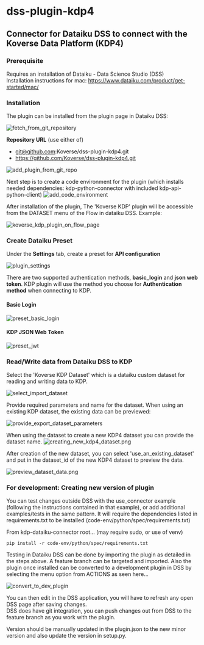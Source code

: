 # dss-plugin-kdp4

## Connector for Dataiku DSS to connect with the Koverse Data Platform (KDP4)

### Prerequisite
Requires an installation of Dataiku - Data Science Studio (DSS)  
Installation instructions for mac: https://www.dataiku.com/product/get-started/mac/

### Installation

The plugin can be installed from the plugin page in Dataiku DSS:

![fetch_from_git_repository](resources/fetch_from_git_repository.png)

**Repository URL** (use either of)

- git@github.com:Koverse/dss-plugin-kdp4.git
- https://github.com/Koverse/dss-plugin-kdp4.git


![add_plugin_from_git_repo](resources/add_plugin_from_git_repo.png)

Next step is to create a code environment for the plugin (which installs needed dependencies:
                                                          kdp-python-connector with included kdp-api-python-client)
![add_code_environment](resources/add_code_environment.png)


After installation of the plugin, The 'Koverse KDP' plugin will be accessible from the DATASET menu of the Flow
in dataiku DSS.
Example:

![koverse_kdp_plugin_on_flow_page](resources/koverse_kdp_plugin_on_flow_page.png)

### Create Dataiku Preset

Under the **Settings** tab, create a preset for **API configuration**

![plugin_settings](resources/plugin_settings.png)

There are two supported authentication methods, **basic_login** and **json web token**. KDP plugin will use the method you choose for **Authentication method** when connecting to KDP.

#### Basic Login

![preset_basic_login](resources/preset_basic_login.png)

#### KDP JSON Web Token

![preset_jwt](resources/preset_jwt.png)


### Read/Write data from Dataiku DSS to KDP

Select the 'Koverse KDP Dataset' which is a dataiku custom dataset for reading and writing data to KDP.

![select_import_dataset](resources/select_dataset.png)

Provide required parameters and name for the dataset. When using an existing KDP dataset, the existing data can
be previewed:

![provide_export_dataset_parameters](resources/provide_export_dataset_parameters.png)

When using the dataset to create a new KDP4 dataset you can provide the dataset name. 
![creating_new_kdp4_dataset.png](resources/creating_new_kdp4_dataset.png)

After creation of the new dataset, you can select 'use_an_existing_dataset' and put in the dataset_id 
of the new KDP4 dataset to preview the data. 

![preview_dataset_data.png](resources/preview_dataset_data.png)


### For development: Creating new version of plugin

You can test changes outside DSS with the use_connector example (following the instructions contained in that example),
or add additional examples/tests in the same pattern. It will require the dependencies listed in requirements.txt
to be installed (code-env/python/spec/requirements.txt)

From kdp-dataiku-connector root... (may require sudo, or use of venv)

```pip install -r code-env/python/spec/requirements.txt```

Testing in Dataiku DSS can be done by importing the plugin as detailed in the steps above.
A feature branch can be targeted and imported. Also the plugin once installed can be converted
to a development plugin in DSS by selecting the menu option from ACTIONS as seen here...

![convert_to_dev_plugin](resources/convert_to_dev_plugin.png)

You can then edit in the DSS application, you will have to refresh any open DSS page after saving changes.  
DSS does have git integration, you can push changes out from DSS to the feature branch as you work with the plugin.  

Version should be manually updated in the plugin.json to the new minor version and also update the version in setup.py.